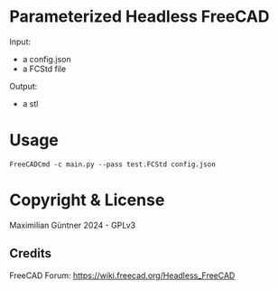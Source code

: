 # Parameterized Headless FreeCAD

Input:
- a config.json
- a FCStd file

Output:
- a stl

# Usage

```
FreeCADCmd -c main.py --pass test.FCStd config.json
```

# Copyright & License

Maximilian Güntner 2024 - GPLv3

## Credits

FreeCAD Forum: https://wiki.freecad.org/Headless_FreeCAD